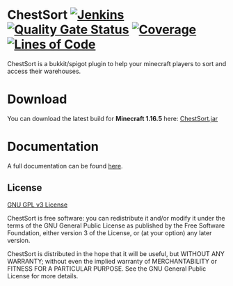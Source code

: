 # ChestSort [![Jenkins](https://img.shields.io/jenkins/build?jobUrl=https%3A%2F%2Fjenkins.gmasil.de%2Fjob%2Fgmasil%2Fjob%2FChestSort%2Fjob%2Fmaster%2F)](https://jenkins.gmasil.de/blue/organizations/jenkins/gmasil%2FChestSort/branches) [![Quality Gate Status](https://sonar.gmasil.de/api/project_badges/measure?project=de.headshotharp.spigot%3Achestsort%3Amaster&metric=alert_status)](https://sonar.gmasil.de/dashboard?id=de.headshotharp.spigot%3Achestsort%3Amaster) [![Coverage](https://sonar.gmasil.de/api/project_badges/measure?project=de.headshotharp.spigot%3Achestsort%3Amaster&metric=coverage)](https://sonar.gmasil.de/dashboard?id=de.headshotharp.spigot%3Achestsort%3Amaster) [![Lines of Code](https://sonar.gmasil.de/api/project_badges/measure?project=de.headshotharp.spigot%3Achestsort%3Amaster&metric=ncloc)](https://sonar.gmasil.de/dashboard?id=de.headshotharp.spigot%3Achestsort%3Amaster)
ChestSort is a bukkit/spigot plugin to help your minecraft players to sort and access their warehouses.

# Download
You can download the latest build for **Minecraft 1.16.5** here: [ChestSort.jar](https://jenkins.gmasil.de/job/gmasil/job/ChestSort/job/master/lastSuccessfulBuild/artifact/target/ChestSort.jar)

# Documentation
A full documentation can be found [here](docs/readme.md).

## License
[GNU GPL v3 License](LICENSE.md)

ChestSort is free software: you can redistribute it and/or modify
it under the terms of the GNU General Public License as published by
the Free Software Foundation, either version 3 of the License, or
(at your option) any later version.

ChestSort is distributed in the hope that it will be useful,
but WITHOUT ANY WARRANTY; without even the implied warranty of
MERCHANTABILITY or FITNESS FOR A PARTICULAR PURPOSE. See the
GNU General Public License for more details.
